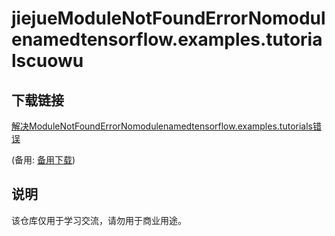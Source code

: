 # jiejueModuleNotFoundErrorNomodulenamedtensorflow.examples.tutorialscuowu

## 下载链接
[解决ModuleNotFoundErrorNomodulenamedtensorflow.examples.tutorials错误](https://pan.quark.cn/s/a6e62a88b472) 

(备用: [备用下载](https://pan.baidu.com/s/10ExqP6Qzj0K8WIWO231WyQ?pwd=1234))

## 说明

该仓库仅用于学习交流，请勿用于商业用途。
